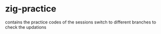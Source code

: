 # zig-practice
contains the practice codes of the sessions 
switch to different branches to check the updations
